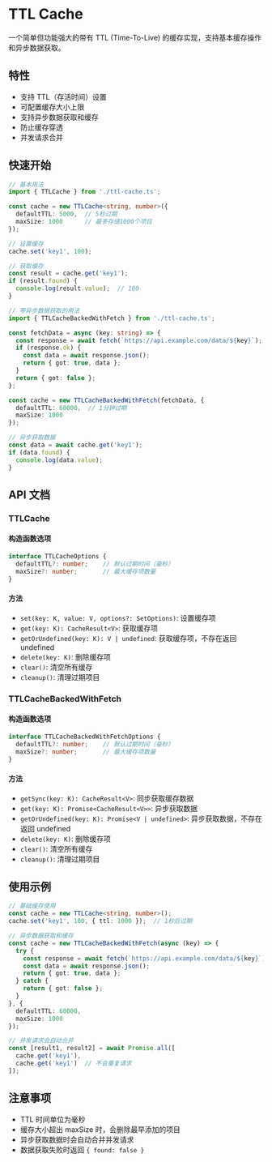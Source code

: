 # TTL Cache

一个简单但功能强大的带有 TTL (Time-To-Live) 的缓存实现，支持基本缓存操作和异步数据获取。

## 特性

- 支持 TTL（存活时间）设置
- 可配置缓存大小上限
- 支持异步数据获取和缓存
- 防止缓存穿透
- 并发请求合并

## 快速开始

```typescript
// 基本用法
import { TTLCache } from './ttl-cache.ts';

const cache = new TTLCache<string, number>({
  defaultTTL: 5000,  // 5秒过期
  maxSize: 1000      // 最多存储1000个项目
});

// 设置缓存
cache.set('key1', 100);

// 获取缓存
const result = cache.get('key1');
if (result.found) {
  console.log(result.value);  // 100
}

// 带异步数据获取的用法
import { TTLCacheBackedWithFetch } from './ttl-cache.ts';

const fetchData = async (key: string) => {
  const response = await fetch(`https://api.example.com/data/${key}`);
  if (response.ok) {
    const data = await response.json();
    return { got: true, data };
  }
  return { got: false };
};

const cache = new TTLCacheBackedWithFetch(fetchData, {
  defaultTTL: 60000,  // 1分钟过期
  maxSize: 1000
});

// 异步获取数据
const data = await cache.get('key1');
if (data.found) {
  console.log(data.value);
}
```

## API 文档

### TTLCache

#### 构造函数选项

```typescript
interface TTLCacheOptions {
  defaultTTL?: number;    // 默认过期时间（毫秒）
  maxSize?: number;       // 最大缓存项数量
}
```

#### 方法

- `set(key: K, value: V, options?: SetOptions)`: 设置缓存项
- `get(key: K): CacheResult<V>`: 获取缓存项
- `getOrUndefined(key: K): V | undefined`: 获取缓存项，不存在返回 undefined
- `delete(key: K)`: 删除缓存项
- `clear()`: 清空所有缓存
- `cleanup()`: 清理过期项目

### TTLCacheBackedWithFetch

#### 构造函数选项

```typescript
interface TTLCacheBackedWithFetchOptions {
  defaultTTL?: number;    // 默认过期时间（毫秒）
  maxSize?: number;       // 最大缓存项数量
}
```

#### 方法

- `getSync(key: K): CacheResult<V>`: 同步获取缓存数据
- `get(key: K): Promise<CacheResult<V>>`: 异步获取数据
- `getOrUndefined(key: K): Promise<V | undefined>`: 异步获取数据，不存在返回 undefined
- `delete(key: K)`: 删除缓存项
- `clear()`: 清空所有缓存
- `cleanup()`: 清理过期项目

## 使用示例

```typescript
// 基础缓存使用
const cache = new TTLCache<string, number>();
cache.set('key1', 100, { ttl: 1000 });  // 1秒后过期

// 异步数据获取和缓存
const cache = new TTLCacheBackedWithFetch(async (key) => {
  try {
    const response = await fetch(`https://api.example.com/data/${key}`);
    const data = await response.json();
    return { got: true, data };
  } catch {
    return { got: false };
  }
}, {
  defaultTTL: 60000,
  maxSize: 1000
});

// 并发请求会自动合并
const [result1, result2] = await Promise.all([
  cache.get('key1'),
  cache.get('key1')  // 不会重复请求
]);
```

## 注意事项

- TTL 时间单位为毫秒
- 缓存大小超出 maxSize 时，会删除最早添加的项目
- 异步获取数据时会自动合并并发请求
- 数据获取失败时返回 `{ found: false }`
